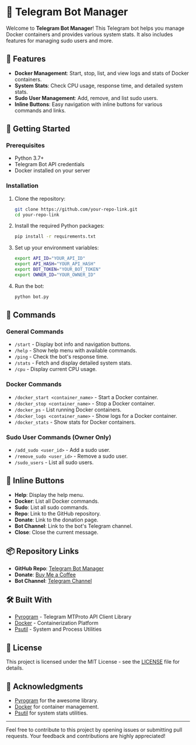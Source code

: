 # 🤖 Telegram Bot Manager

Welcome to **Telegram Bot Manager**! This Telegram bot helps you manage Docker containers and provides various system stats. It also includes features for managing sudo users and more.

## 🌟 Features

- **Docker Management**: Start, stop, list, and view logs and stats of Docker containers.
- **System Stats**: Check CPU usage, response time, and detailed system stats.
- **Sudo User Management**: Add, remove, and list sudo users.
- **Inline Buttons**: Easy navigation with inline buttons for various commands and links.

## 🚀 Getting Started

### Prerequisites

- Python 3.7+
- Telegram Bot API credentials
- Docker installed on your server

### Installation

1. Clone the repository:
    ```bash
    git clone https://github.com/your-repo-link.git
    cd your-repo-link
    ```

2. Install the required Python packages:
    ```bash
    pip install -r requirements.txt
    ```

3. Set up your environment variables:
    ```bash
    export API_ID="YOUR_API_ID"
    export API_HASH="YOUR_API_HASH"
    export BOT_TOKEN="YOUR_BOT_TOKEN"
    export OWNER_ID="YOUR_OWNER_ID"
    ```

4. Run the bot:
    ```bash
    python bot.py
    ```

## 📜 Commands

### General Commands

- `/start` - Display bot info and navigation buttons.
- `/help` - Show help menu with available commands.
- `/ping` - Check the bot's response time.
- `/stats` - Fetch and display detailed system stats.
- `/cpu` - Display current CPU usage.

### Docker Commands

- `/docker_start <container_name>` - Start a Docker container.
- `/docker_stop <container_name>` - Stop a Docker container.
- `/docker_ps` - List running Docker containers.
- `/docker_logs <container_name>` - Show logs for a Docker container.
- `/docker_stats` - Show stats for Docker containers.

### Sudo User Commands (Owner Only)

- `/add_sudo <user_id>` - Add a sudo user.
- `/remove_sudo <user_id>` - Remove a sudo user.
- `/sudo_users` - List all sudo users.

## 🔧 Inline Buttons

- **Help**: Display the help menu.
- **Docker**: List all Docker commands.
- **Sudo**: List all sudo commands.
- **Repo**: Link to the GitHub repository.
- **Donate**: Link to the donation page.
- **Bot Channel**: Link to the bot's Telegram channel.
- **Close**: Close the current message.

## 📦 Repository Links

- **GitHub Repo**: [Telegram Bot Manager](https://github.com/zasasamar2129/Server-Bot-Manager)
- **Donate**: [Buy Me a Coffee](https://www.buymeacoffee.com/zasasamar)
- **Bot Channel**: [Telegram Channel](https://t.me/Zpotify1)

## 🛠️ Built With

- [Pyrogram](https://github.com/pyrogram/pyrogram) - Telegram MTProto API Client Library
- [Docker](https://www.docker.com/) - Containerization Platform
- [Psutil](https://github.com/giampaolo/psutil) - System and Process Utilities

## 📄 License

This project is licensed under the MIT License - see the [LICENSE](LICENSE) file for details.

## 🙏 Acknowledgments

- [Pyrogram](https://github.com/pyrogram/pyrogram) for the awesome library.
- [Docker](https://www.docker.com/) for container management.
- [Psutil](https://github.com/giampaolo/psutil) for system stats utilities.

---

Feel free to contribute to this project by opening issues or submitting pull requests. Your feedback and contributions are highly appreciated!

